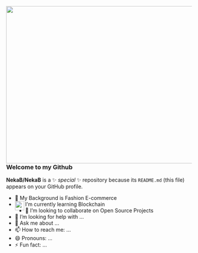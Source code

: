 <img align="right" width="640" height="427" src="https://cdn.pixabay.com/photo/2020/05/21/11/13/shopping-5200288_960_720.jpg">

### Welcome to my Github


**NekaB/NekaB** is a ✨ _special_ ✨ repository because its `README.md` (this file) appears on your GitHub profile.


- 💖 My Background is Fashion E-commerce
- <img align="left" width="25" height="25" src="https://emoji.gg/assets/emoji/9037-arrow-pink.gif"> I’m currently learning Blockchain 
- 👯 I’m looking to collaborate on Open Source Projects
- 🤔 I’m looking for help with ...
- 💬 Ask me about ...
- 📫 How to reach me: ...
- 😄 Pronouns: ...
- ⚡ Fun fact: ...
